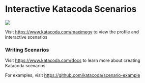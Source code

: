 # Interactive Katacoda Scenarios

[![](http://shields.katacoda.com/katacoda/maximegy/count.svg)](https://www.katacoda.com/maximegy "Get your profile on Katacoda.com")

Visit https://www.katacoda.com/maximegy to view the profile and interactive scenarios

### Writing Scenarios
Visit https://www.katacoda.com/docs to learn more about creating Katacoda scenarios

For examples, visit https://github.com/katacoda/scenario-example
